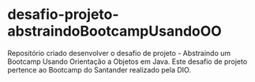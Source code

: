 # desafio-projeto-abstraindoBootcampUsandoOO
Repositório criado desenvolver o desafio de projeto - Abstraindo um Bootcamp Usando Orientação a Objetos em Java. Este desafio de projeto pertence ao Bootcamp do Santander realizado pela DIO.
